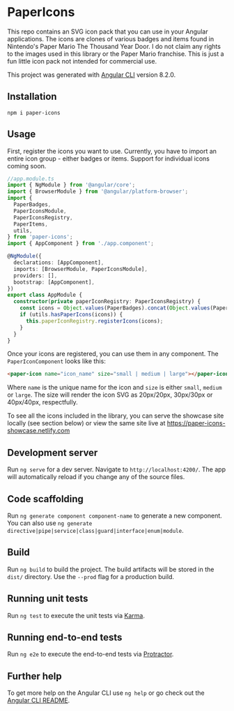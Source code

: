 # PaperIcons
This repo contains an SVG icon pack that you can use in your Angular applications. The icons are clones of various badges and items found in Nintendo's Paper Mario The Thousand Year Door. I do not claim any rights to the images used in this library or the Paper Mario franchise. This is just a fun little icon pack not intended for commercial use.

This project was generated with [Angular CLI](https://github.com/angular/angular-cli) version 8.2.0.
## Installation
`npm i paper-icons`

## Usage
First, register the icons you want to use. Currently, you have to import an entire icon group - either badges or items. Support for individual icons coming soon.

```typescript
//app.module.ts
import { NgModule } from '@angular/core';
import { BrowserModule } from '@angular/platform-browser';
import {
  PaperBadges,
  PaperIconsModule,
  PaperIconsRegistry,
  PaperItems,
  utils,
} from 'paper-icons';
import { AppComponent } from './app.component';

@NgModule({
  declarations: [AppComponent],
  imports: [BrowserModule, PaperIconsModule],
  providers: [],
  bootstrap: [AppComponent],
})
export class AppModule {
  constructor(private paperIconRegistry: PaperIconsRegistry) {
    const icons = Object.values(PaperBadges).concat(Object.values(PaperItems));
    if (utils.hasPaperIcons(icons)) {
      this.paperIconRegistry.registerIcons(icons);
    }
  }
}
```

Once your icons are registered, you can use them in any component. The `PaperIconComponent` looks like this:
```html
<paper-icon name="icon_name" size="small | medium | large"></paper-icon>
```

Where `name` is the unique name for the icon and `size` is either `small`, `medium` or `large`. The size will render the icon SVG as 20px/20px, 30px/30px or 40px/40px, respectfully.

To see all the icons included in the library, you can serve the showcase site locally (see section below) or view the same site live at https://paper-icons-showcase.netlify.com

## Development server

Run `ng serve` for a dev server. Navigate to `http://localhost:4200/`. The app will automatically reload if you change any of the source files.

## Code scaffolding

Run `ng generate component component-name` to generate a new component. You can also use `ng generate directive|pipe|service|class|guard|interface|enum|module`.

## Build

Run `ng build` to build the project. The build artifacts will be stored in the `dist/` directory. Use the `--prod` flag for a production build.

## Running unit tests

Run `ng test` to execute the unit tests via [Karma](https://karma-runner.github.io).

## Running end-to-end tests

Run `ng e2e` to execute the end-to-end tests via [Protractor](http://www.protractortest.org/).

## Further help

To get more help on the Angular CLI use `ng help` or go check out the [Angular CLI README](https://github.com/angular/angular-cli/blob/master/README.md).

